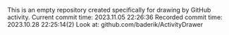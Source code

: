 This is an empty repository created specifically for drawing by GitHub activity.
Current commit time: 2023.11.05 22:26:36
Recorded commit time: 2023.10.28 22:25:14(2)
Look at: github.com/baderik/ActivityDrawer
